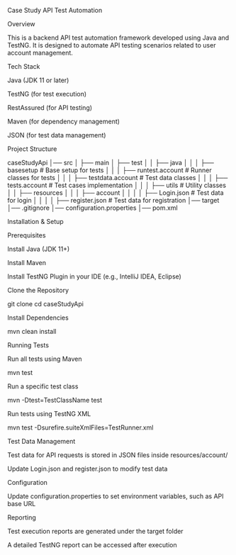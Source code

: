 Case Study API Test Automation

Overview

This is a backend API test automation framework developed using Java and TestNG. It is designed to automate API testing scenarios related to user account management.

Tech Stack

Java (JDK 11 or later)

TestNG (for test execution)

RestAssured (for API testing)

Maven (for dependency management)

JSON (for test data management)

Project Structure

caseStudyApi
│── src
│   ├── main
│   ├── test
│   │   ├── java
│   │   │   ├── basesetup      # Base setup for tests
│   │   │   ├── runtest.account  # Runner classes for tests
│   │   │   ├── testdata.account # Test data classes
│   │   │   ├── tests.account    # Test cases implementation
│   │   │   ├── utils            # Utility classes
│   │   ├── resources
│   │   │   ├── account
│   │   │   │   ├── Login.json     # Test data for login
│   │   │   │   ├── register.json  # Test data for registration
│── target
│── .gitignore
│── configuration.properties
│── pom.xml

Installation & Setup

Prerequisites

Install Java (JDK 11+)

Install Maven

Install TestNG Plugin in your IDE (e.g., IntelliJ IDEA, Eclipse)

Clone the Repository

git clone <repository-url>
cd caseStudyApi

Install Dependencies

mvn clean install

Running Tests

Run all tests using Maven

mvn test

Run a specific test class

mvn -Dtest=TestClassName test

Run tests using TestNG XML

mvn test -Dsurefire.suiteXmlFiles=TestRunner.xml

Test Data Management

Test data for API requests is stored in JSON files inside resources/account/

Update Login.json and register.json to modify test data

Configuration

Update configuration.properties to set environment variables, such as API base URL

Reporting

Test execution reports are generated under the target folder

A detailed TestNG report can be accessed after execution